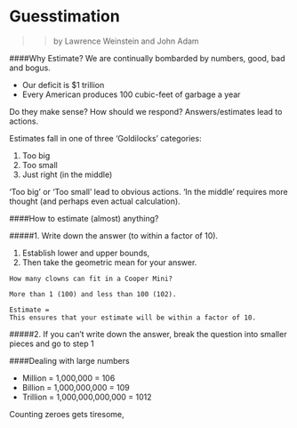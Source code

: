 # Guesstimation 
>> by Lawrence Weinstein and John Adam

####Why Estimate?
We are continually bombarded by numbers, good, bad and bogus.
- Our deficit is $1 trillion
- Every American produces 100 cubic-feet of garbage a year

Do they make sense? How should we respond? Answers/estimates lead to actions.

Estimates fall in one of three ‘Goldilocks’ categories:
1. Too big
2. Too small
3. Just right (in the middle)

‘Too big’ or ‘Too small’ lead to obvious actions. ‘In the middle’ requires more thought (and perhaps even actual calculation).

####How to estimate (almost) anything?

#####1. Write down the answer (to within a factor of 10).
  1. Establish lower and upper bounds,
  2. Then take the geometric mean for your answer.

```
How many clowns can fit in a Cooper Mini?

More than 1 (100) and less than 100 (102).

Estimate =
This ensures that your estimate will be within a factor of 10.
```
#####2. If you can’t write down the answer, break the question
into smaller pieces and go to step 1

####Dealing with large numbers

- Million = 1,000,000 = 106
- Billion = 1,000,000,000 = 109
- Trillion = 1,000,000,000,000 = 1012

Counting zeroes gets tiresome,
